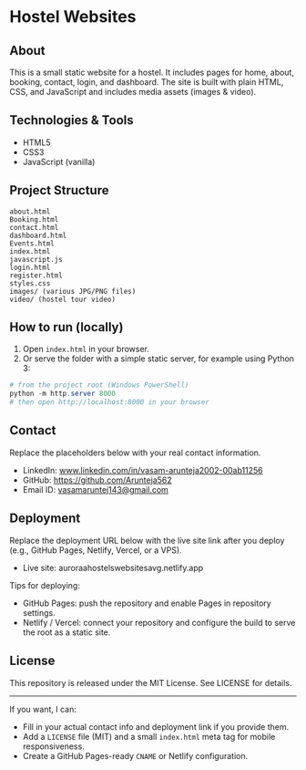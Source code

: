 # Hostel Websites

## About
This is a small static website for a hostel. It includes pages for home, about, booking, contact, login, and dashboard. The site is built with plain HTML, CSS, and JavaScript and includes media assets (images & video).

## Technologies & Tools
- HTML5
- CSS3
- JavaScript (vanilla)


## Project Structure
```
about.html
Booking.html
contact.html
dashboard.html
Events.html
index.html
javascript.js
login.html
register.html
styles.css
images/ (various JPG/PNG files)
video/ (hostel tour video)
```

## How to run (locally)
1. Open `index.html` in your browser.
2. Or serve the folder with a simple static server, for example using Python 3:

```powershell
# from the project root (Windows PowerShell)
python -m http.server 8000
# then open http://localhost:8000 in your browser
```

## Contact
Replace the placeholders below with your real contact information.
- LinkedIn: www.linkedin.com/in/vasam-arunteja2002-00ab11256
- GitHub: https://github.com/Arunteja562 
- Email ID: vasamaruntej143@gmail.com

## Deployment
Replace the deployment URL below with the live site link after you deploy (e.g., GitHub Pages, Netlify, Vercel, or a VPS).
- Live site: auroraahostelswebsitesavg.netlify.app

Tips for deploying:
- GitHub Pages: push the repository and enable Pages in repository settings.
- Netlify / Vercel: connect your repository and configure the build to serve the root as a static site.

## License
This repository is released under the MIT License. See LICENSE for details.

---

If you want, I can:
- Fill in your actual contact info and deployment link if you provide them.
- Add a `LICENSE` file (MIT) and a small `index.html` meta tag for mobile responsiveness.
- Create a GitHub Pages-ready `CNAME` or Netlify configuration.

